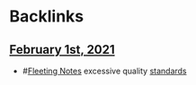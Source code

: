 
# Backlinks
## [February 1st, 2021](<February 1st, 2021.md>)
- #[Fleeting Notes](<Fleeting Notes.md>) excessive quality [standards](<standards.md>)

